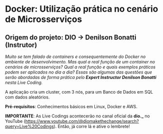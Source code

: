 # Docker: Utilização prática no cenário de Microsserviços
## Origem do projeto: DIO -> Denilson Bonatti (Instrutor)

_Muito se tem falado de containers e consequentemente do Docker no ambiente de desenvolvimento. Mas qual a real função de um container no cenários de microsserviços? Qual a real função e quais exemplos práticos podem ser aplicados no dia a dia? Essas são algumas das questões que serão abordadas de forma prática pelo **Expert Instructor Denilson Bonatti** nesta Live Coding._

A aplicação cria um cluster, com 3 nós, para um Banco de Dados em SQL com dados aleatórios.

**Pré-requisitos**: Conhecimentos básicos em Linux, Docker e AWS.

**IMPORTANTE**: As Live Codings acontecerão no canal oficial da **dio._** no YouTube (https://www.youtube.com/@diomakethechange/search?query=Live%20Codings). Então, já corre lá e ative o lembrete!